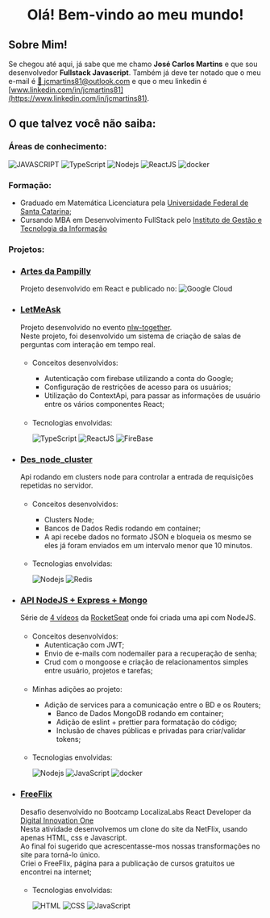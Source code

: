 # <center> Olá! Bem-vindo ao meu mundo! </center>

## Sobre Mim!

Se chegou até aqui, já sabe que me chamo **José Carlos Martins** e que sou desenvolvedor **Fullstack Javascript**. 
Também já deve ter notado que o meu e-mail é [📧 jcmartins81@outlook.com](mailto:jcmartins81@outlook.com) e que o meu linkedin é
 [www.linkedin.com/in/jcmartins81](https://www.linkedin.com/in/jcmartins81). 

## O que talvez você não saiba:

### Áreas de conhecimento:

![JAVASCRIPT](https://img.shields.io/static/v1?label=&message=JAVASCRIPT&color=F7DF1E&style=for-the-badge&logo=javascript&logoColor=black)
![TypeScript](https://img.shields.io/badge/TypeScript-007ACC?style=for-the-badge&logo=typescript&logoColor=white)
![Nodejs](https://img.shields.io/badge/Node.js-43853D?style=for-the-badge&logo=node.js&logoColor=white)
![ReactJS](https://img.shields.io/badge/React-20232A?style=for-the-badge&logo=react&logoColor=61DAFB)
![docker](https://img.shields.io/badge/docker-%230db7ed.svg?style=for-the-badge&logo=docker&logoColor=white)
    
### Formação:

* Graduado em Matemática Licenciatura pela [Universidade Federal de Santa Catarina](https://ufsc.br/);
* Cursando MBA em Desenvolvimento FullStack pelo [Instituto de Gestão e Tecnologia da Informação](https://www.igti.com.br/) 

### Projetos:

* ### [Artes da Pampilly](https://artesdapampilly.art) 
  Projeto desenvolvido em React e publicado no: 
  ![Google Cloud](https://img.shields.io/badge/GoogleCloud-%234285F4.svg?style=for-the-badge&logo=google-cloud&logoColor=white)


* ### [LetMeAsk](https://github.com/jcmartins81/letmeask) 
  Projeto desenvolvido no evento [nlw-together](https://nextlevelweek.com/pre-nlw). <br/> 
 Neste projeto, foi desenvolvido um sistema de criação de salas de perguntas com interação em tempo real.
    ####
  * Conceitos desenvolvidos:
    * Autenticação com firebase utilizando a conta do Google;
    * Configuração de restrições de acesso para os usuários;
    * Utilização do ContextApi, para passar as informações de usuário entre os vários componentes React;
    ####
  * Tecnologias envolvidas:
   
    ![TypeScript](https://img.shields.io/badge/TypeScript-007ACC?style=for-the-badge&logo=typescript&logoColor=white)
    ![ReactJS](https://img.shields.io/badge/React-20232A?style=for-the-badge&logo=react&logoColor=61DAFB)
    ![FireBase](https://img.shields.io/badge/firebase-%23039BE5.svg?style=for-the-badge&logo=firebase)


* ### [Des_node_cluster](https://github.com/jcmartins81/des_node_cluster) 
  Api rodando em clusters node para controlar a entrada de requisições repetidas no servidor.<br/>
    ####
  * Conceitos desenvolvidos:
    * Clusters Node;
    * Bancos de Dados Redis rodando em container;
    * A api recebe dados no formato JSON e bloqueia os mesmo se eles já foram enviados em um intervalo menor que 10 minutos.
    ####
  * Tecnologias envolvidas:

     ![Nodejs](https://img.shields.io/badge/Node.js-43853D?style=for-the-badge&logo=node.js&logoColor=white)
     ![Redis](https://img.shields.io/badge/redis-%23DD0031.svg?style=for-the-badge&logo=redis&logoColor=white)

* ### [API NodeJS + Express + Mongo](https://github.com/jcmartins81/authentication_with_jwt)
  Série de [4 vídeos](https://www.youtube.com/watch?v=BN_8bCfVp88) da [RocketSeat](https://rocketseat.com.br/) onde foi criada uma api com NodeJS.
    ####
  * Conceitos desenvolvidos:
     * Autenticação com JWT;
     * Envio de e-mails com nodemailer para a recuperação de senha;
     * Crud com o mongoose e criação de relacionamentos simples entre usuário, projetos e tarefas;
  ####
  * Minhas adições ao projeto:
    * Adição de services para a comunicação entre o BD e os Routers;
       * Banco de Dados MongoDB rodando em container;
       * Adição de eslint + prettier para formatação do código;
       * Inclusão de chaves públicas e privadas para criar/validar tokens;
       ####
  * Tecnologias envolvidas:
  
       ![Nodejs](https://img.shields.io/badge/Node.js-43853D?style=for-the-badge&logo=node.js&logoColor=white)
       ![JavaScript](https://img.shields.io/badge/JavaScript-F7DF1E?style=for-the-badge&logo=javascript&logoColor=black)
       ![docker](https://img.shields.io/badge/docker-%230db7ed.svg?style=for-the-badge&logo=docker&logoColor=white)
  ####
 * ### [FreeFlix](https://github.com/jcmartins81/FreeFlix)
     Desafio desenvolvido no Bootcamp LocalizaLabs React Developer da [Digital Innovation One](https://digitalinnovation.one/) <br>
     Nesta atividade desenvolvemos um clone do site da NetFlix, usando apenas HTML, css e Javascript. <br>
     Ao final foi sugerido que acrescentasse-mos nossas transformações no site para torná-lo único. <br>
     Criei o FreeFlix, página para a publicação de cursos gratuitos ue encontrei na internet;
   ####
   * Tecnologias envolvidas:
   
     ![HTML](https://img.shields.io/static/v1?label=&message=HTML&color=e34f26&style=for-the-badge&logo=html5&logoColor=black)
     ![CSS](https://img.shields.io/static/v1?label=&message=CSS&color=1572B6&style=for-the-badge&logo=CSS3&logoColor=black)
     ![JavaScript](https://img.shields.io/badge/JavaScript-F7DF1E?style=for-the-badge&logo=javascript&logoColor=black)